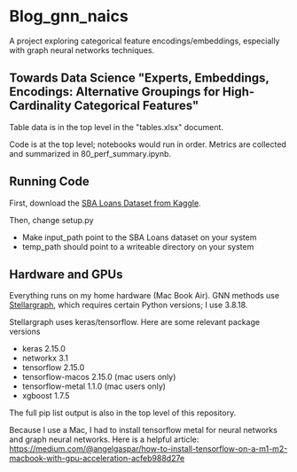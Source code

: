 # Blog_gnn_naics
A project exploring categorical feature encodings/embeddings, especially with graph neural networks techniques.  

## Towards Data Science "Experts, Embeddings, Encodings: Alternative Groupings for High-Cardinality Categorical Features"

Table data is in the top level in the "tables.xlsx" document.  

Code is at the top level; notebooks would run in order.  Metrics are collected and summarized in 80_perf_summary.ipynb.

## Running Code

First, download the [SBA Loans Dataset from Kaggle](https://www.kaggle.com/datasets/mirbektoktogaraev/should-this-loan-be-approved-or-denied).

Then, change setup.py
  * Make input_path point to the SBA Loans dataset on your system
  * temp_path should point to a writeable directory on your system

## Hardware and GPUs

Everything runs on my home hardware (Mac Book Air).  GNN methods use [Stellargraph](https://stellargraph.readthedocs.io/en/stable/), which requires certain Python versions; I use 3.8.18.  

Stellargraph uses keras/tensorflow.  Here are some relevant package versions
* keras 2.15.0
* networkx 3.1
* tensorflow 2.15.0
* tensorflow-macos 2.15.0 (mac users only)
* tensorflow-metal 1.1.0  (mac users only)
* xgboost  1.7.5

The full pip list output is also in the top level of this repository.

Because I use a Mac, I had to install tensorflow metal for neural networks and graph neural networks.  Here is a helpful article: https://medium.com/@angelgaspar/how-to-install-tensorflow-on-a-m1-m2-macbook-with-gpu-acceleration-acfeb988d27e

